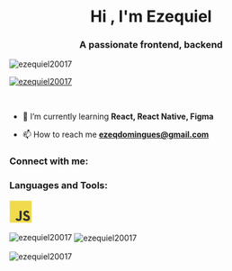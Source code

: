 <h1 align="center">Hi , I'm Ezequiel</h1>
<h3 align="center">A passionate frontend, backend</h3>

<p align="left"> <img src="https://komarev.com/ghpvc/?username=ezequiel20017&label=Profile%20views&color=0e75b6&style=flat" alt="ezequiel20017" /> </p>

<p align="left"> <a href="https://github.com/ryo-ma/github-profile-trophy"><img src="https://github-profile-trophy.vercel.app/?username=ezequiel20017" alt="ezequiel20017" /></a> </p>

<p align="left"> <a href="https://twitter.com/" target="blank"><img src="https://img.shields.io/twitter/follow/?logo=twitter&style=for-the-badge" alt="" /></a> </p>

- 🌱 I’m currently learning **React, React Native, Figma**

- 📫 How to reach me **ezeqdomingues@gmail.com**

<h3 align="left">Connect with me:</h3>
<p align="left">
</p>

<h3 align="left">Languages and Tools:</h3>
<p align="left"> <a href="https://developer.mozilla.org/en-US/docs/Web/JavaScript" target="_blank" rel="noreferrer"> <img src="https://raw.githubusercontent.com/devicons/devicon/master/icons/javascript/javascript-original.svg" alt="javascript" width="40" height="40"/> </a> </p>

<p><img align="left" src="https://github-readme-stats.vercel.app/api/top-langs?username=ezequiel20017&show_icons=true&locale=en&layout=compact" alt="ezequiel20017" /></p>

<p>&nbsp;<img align="center" src="https://github-readme-stats.vercel.app/api?username=ezequiel20017&show_icons=true&locale=en" alt="ezequiel20017" /></p>

<p><img align="center" src="https://github-readme-streak-stats.herokuapp.com/?user=ezequiel20017&" alt="ezequiel20017" /></p>

